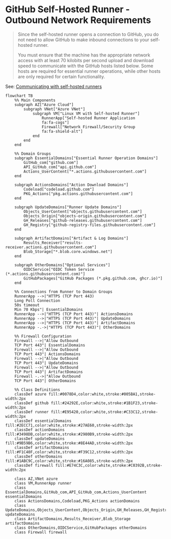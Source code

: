 # GitHub Self-Hosted Runner - Outbound Network Requirements

> Since the self-hosted runner opens a connection to GitHub, you do not need to allow GitHub to make inbound connections to your self-hosted runner.
> 
> You must ensure that the machine has the appropriate network access with at least 70 kilobits per second upload and download speed to communicate with the GitHub hosts listed below. Some hosts are required for essential runner operations, while other hosts are only required for certain functionality.

See: [Communicating with self-hosted runners](https://docs.github.com/en/actions/hosting-your-own-runners/managing-self-hosted-runners/communicating-with-self-hosted-runners)

```mermaid
flowchart TB
    %% Main Components
    subgraph AZ["Azure Cloud"]
        subgraph VNet["Azure VNet"]
            subgraph VM["Linux VM with Self-hosted Runner"]
                RunnerApp["Self-hosted Runner Application
                fa:fa-cogs"]
                Firewall["Network Firewall/Security Group
                fa:fa-shield-alt"]
            end
        end
    end
    
    %% Domain Groups
    subgraph EssentialDomains["Essential Runner Operation Domains"]
        GitHub_com["github.com"]
        API_GitHub_com["api.github.com"]
        Actions_UserContent["*.actions.githubusercontent.com"]
    end
    
    subgraph ActionsDomains["Action Download Domains"]
        Codeload["codeload.github.com"]
        PKG_Actions["pkg.actions.githubusercontent.com"]
    end
    
    subgraph UpdateDomains["Runner Update Domains"]
        Objects_UserContent["objects.githubusercontent.com"]
        Objects_Origin["objects-origin.githubusercontent.com"]
        GH_Releases["github-releases.githubusercontent.com"]
        GH_Registry["github-registry-files.githubusercontent.com"]
    end
    
    subgraph ArtifactDomains["Artifact & Log Domains"]
        Results_Receiver["results-receiver.actions.githubusercontent.com"]
        Blob_Storage["*.blob.core.windows.net"]
    end
    
    subgraph OtherDomains["Optional Services"]
        OIDCService["OIDC Token Service (*.actions.githubusercontent.com)"]
        GitHubPackages["GitHub Packages (*.pkg.github.com, ghcr.io)"]
    end
    
    %% Connections from Runner to Domain Groups
    RunnerApp -->|"HTTPS (TCP Port 443)
    Long Poll Connection
    50s timeout
    Min 70 Kbps"| EssentialDomains
    RunnerApp -->|"HTTPS (TCP Port 443)"| ActionsDomains
    RunnerApp -->|"HTTPS (TCP Port 443)"| UpdateDomains
    RunnerApp -->|"HTTPS (TCP Port 443)"| ArtifactDomains
    RunnerApp -.->|"HTTPS (TCP Port 443)"| OtherDomains
    
    %% Firewall Configuration
    Firewall -->|"Allow Outbound
    TCP Port 443"| EssentialDomains
    Firewall -->|"Allow Outbound
    TCP Port 443"| ActionsDomains
    Firewall -->|"Allow Outbound
    TCP Port 443"| UpdateDomains
    Firewall -->|"Allow Outbound
    TCP Port 443"| ArtifactDomains
    Firewall -.->|"Allow Outbound
    TCP Port 443"| OtherDomains
    
    %% Class Definitions
    classDef azure fill:#0078D4,color:white,stroke:#005BA1,stroke-width:2px
    classDef github fill:#24292E,color:white,stroke:#1B1F23,stroke-width:2px
    classDef runner fill:#E95420,color:white,stroke:#C33C12,stroke-width:2px
    classDef essentialDomains fill:#2ECC71,color:white,stroke:#27AE60,stroke-width:2px
    classDef actionDomains fill:#3498DB,color:white,stroke:#2980B9,stroke-width:2px
    classDef updateDomains fill:#9B59B6,color:white,stroke:#8E44AD,stroke-width:2px
    classDef artifactDomains fill:#F1C40F,color:white,stroke:#F39C12,stroke-width:2px
    classDef otherDomains fill:#1ABC9C,color:white,stroke:#16A085,stroke-width:2px
    classDef firewall fill:#E74C3C,color:white,stroke:#C0392B,stroke-width:2px
    
    class AZ,VNet azure
    class VM,RunnerApp runner
    class EssentialDomains,GitHub_com,API_GitHub_com,Actions_UserContent essentialDomains
    class ActionsDomains,Codeload,PKG_Actions actionDomains
    class UpdateDomains,Objects_UserContent,Objects_Origin,GH_Releases,GH_Registry updateDomains
    class ArtifactDomains,Results_Receiver,Blob_Storage artifactDomains
    class OtherDomains,OIDCService,GitHubPackages otherDomains
    class Firewall firewall
```
